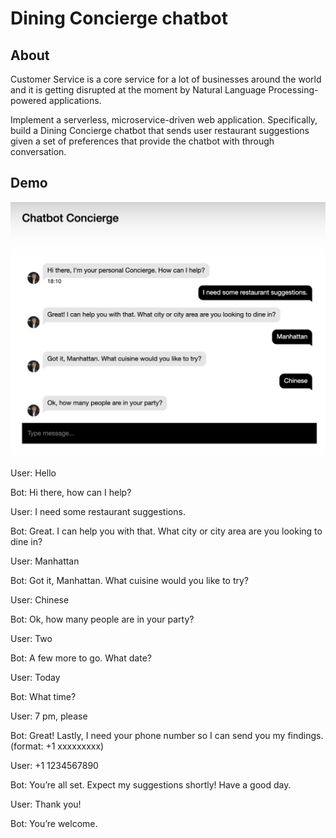 # Dining Concierge chatbot #

## About ##

Customer Service is a core service for a lot of businesses around the world and it is
getting disrupted at the moment by Natural Language Processing-powered applications.

Implement a serverless, microservice-driven web
application. Specifically, build a Dining Concierge chatbot that sends user restaurant suggestions given a set of preferences that  provide the chatbot with
through conversation.


## Demo ##

![](https://github.com/siwei6525/AWS_chat_bot/blob/master/demo.png)

User: Hello

Bot: Hi there, how can I help?

User: I need some restaurant suggestions.

Bot: Great. I can help you with that. What city or city area are you looking to dine in?

User: Manhattan

Bot: Got it, Manhattan. What cuisine would you like to try?

User: Chinese

Bot: Ok, how many people are in your party?

User: Two

Bot: A few more to go. What date?

User: Today

Bot: What time?

User: 7 pm, please

Bot: Great! Lastly, I need your phone number so I can send you my findings.(format: +1 xxxxxxxxx)

User: +1 1234567890

Bot: You’re all set. Expect my suggestions shortly! Have a good day.

User: Thank you!

Bot: You’re welcome.

